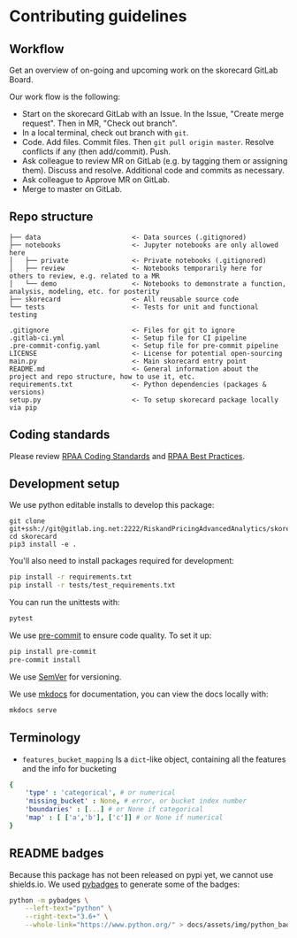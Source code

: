 # Contributing guidelines

## Workflow

Get an overview of on-going and upcoming work on the skorecard GitLab Board.

Our work flow is the following:
* Start on the skorecard GitLab with an Issue. In the Issue, "Create merge request". Then in MR, "Check out branch".
* In a local terminal, check out branch with `git`.
* Code. Add files. Commit files. Then `git pull origin master`. Resolve conflicts if any (then add/commit). Push.
* Ask colleague to review MR on GitLab (e.g. by tagging them or assigning them). Discuss and resolve. Additional code
and commits as necessary.
* Ask colleague to Approve MR on GitLab.
* Merge to master on GitLab.

## Repo structure

``` nohighlight
├── data                       <- Data sources (.gitignored)
├── notebooks                  <- Jupyter notebooks are only allowed here
│   ├── private                <- Private notebooks (.gitignored)
│   ├── review                 <- Notebooks temporarily here for others to review, e.g. related to a MR
│   └── demo                   <- Notebooks to demonstrate a function, analysis, modeling, etc. for posterity
├── skorecard                  <- All reusable source code
└── tests                      <- Tests for unit and functional testing
   
.gitignore                     <- Files for git to ignore
.gitlab-ci.yml                 <- Setup file for CI pipeline
.pre-commit-config.yaml        <- Setup file for pre-commit pipeline
LICENSE                        <- License for potential open-sourcing
main.py                        <- Main skorecard entry point
README.md                      <- General information about the project and repo structure, how to use it, etc.
requirements.txt               <- Python dependencies (packages & versions)
setup.py                       <- To setup skorecard package locally via pip
```

## Coding standards

Please review [RPAA Coding Standards](https://confluence.europe.intranet/display/RPAT/RPAA+Coding+Standards) and
[RPAA Best Practices](https://confluence.europe.intranet/display/RPAT/RPAA+Best+Practices).

## Development setup

We use python editable installs to develop this package:

```shell
git clone git+ssh://git@gitlab.ing.net:2222/RiskandPricingAdvancedAnalytics/skorecard.git
cd skorecard
pip3 install -e .
```

You'll also need to install packages required for development:

```bash
pip install -r requirements.txt
pip install -r tests/test_requirements.txt
```

You can run the unittests with:

```bash
pytest
```

We use [pre-commit](https://pre-commit.com/) to ensure code quality. To set it up:

```bash
pip install pre-commit
pre-commit install
```

We use [SemVer](http://semver.org/) for versioning.

We use [mkdocs](https://www.mkdocs.org/) for documentation, you can view the docs locally with:

```bash
mkdocs serve
```

## Terminology

- `features_bucket_mapping` Is a `dict`-like object, containing all the features and the info for bucketing

```yml
{
    'type' : 'categorical', # or numerical
    'missing_bucket' : None, # error, or bucket index number
    'boundaries' : [...] # or None if categorical
    'map' : [ ['a','b'], ['c']] # or None if numerical
}
```


## README badges

Because this package has not been released on pypi yet, we cannot use shields.io. 
We used [pybadges]() to generate some of the badges:

```bash
python -m pybadges \
    --left-text="python" \
    --right-text="3.6+" \
    --whole-link="https://www.python.org/" > docs/assets/img/python_badge.svg
```